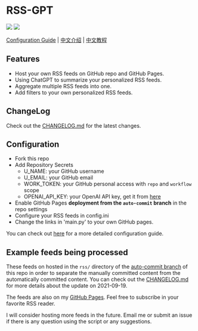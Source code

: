 # RSS-GPT

[![](https://img.shields.io/github/actions/workflow/status/yinan-c/RSS-GPT/cron-job.yml?label=cron-job)](https://github.com/yinan-c/RSS-GPT/actions/workflows/cron-job.yml)
[![](https://img.shields.io/github/actions/workflow/status/yinan-c/RSS-GPT/jekyll-gh-pages.yml?label=GitHub%20Pages)](https://github.com/yinan-c/RSS-GPT/actions/workflows/jekyll-gh-pages.yml)


[Configuration Guide](https://yinan.me/rss-gpt-manual-en.html) | [中文介绍](README-zh.md) | [中文教程](https://yinan.me/rss-gpt-manual-zh.html) 

## Features

- Host your own RSS feeds on GitHub repo and GitHub Pages.
- Using ChatGPT to summarize your personalized RSS feeds. 
- Aggregate multiple RSS feeds into one.
- Add filters to your own personalized RSS feeds.

## ChangeLog

Check out the [CHANGELOG.md](CHANGELOG.md) for the latest changes.

## Configuration

- Fork this repo
- Add Repository Secrets
    - U_NAME: your GitHub username
    - U_EMAIL: your GitHub email
    - WORK_TOKEN: your GitHub personal access with `repo` and `workflow` scope
    - OPENAI_API_KEY: your OpenAI API key, get it from [here](https://platform.openai.com/account/api-keys)
- Enable GitHub Pages **deployment from the `auto-commit` branch** in the repo settings
- Configure your RSS feeds in config.ini
- Change the links in 'main.py' to your own GitHub pages.

You can check out [here](https://yinan.me/rss-gpt-manual-en.html) for a more detailed configuration guide.

## Example feeds being processed

These feeds on hosted in the `rss/` directory of the [auto-commit branch](https://github.com/yinan-c/RSS-GPT/tree/auto-commit) of this repo in order to separate the manually committed content from the automatically committed content. You can check out the [CHANGELOG.md](CHANGELOG.md) for more details about the update on 2021-09-19.

The feeds are also on my [GitHub Pages](https://yinan.me/RSS-GPT/). Feel free to subscribe in your favorite RSS reader.

I will consider hosting more feeds in the future. Email me or submit an issue if there is any question using the script or any suggestions.
